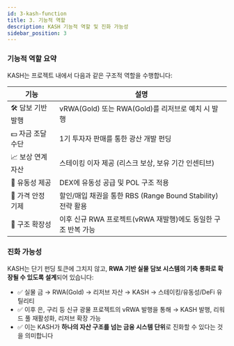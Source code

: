 ```yaml
---
id: 3-kash-function
title: 3. 기능적 역할
description: KASH 기능적 역할 및 진화 가능성
sidebar_position: 3
---
```


### 기능적 역할 요약

KASH는 프로젝트 내에서 다음과 같은 구조적 역할을 수행합니다:

| **기능** | **설명** |
| --- | --- |
| 🛠 담보 기반 발행 | vRWA(Gold) 또는 RWA(Gold)를 리저브로 예치 시 발행 |
| 💵 자금 조달 수단 | 1기 투자자 판매를 통한 광산 개발 펀딩 |
| 📈 보상 연계 자산 | 스테이킹 이자 제공 (리스크 보상, 보유 기간 인센티브) |
| 🔄 유동성 제공 | DEX에 유동성 공급 및 POL 구조 적용 |
| 🔐 가격 안정 기제 | 할인/매입 채권을 통한 RBS (Range Bound Stability) 전략 활용 |
| 🌉 구조 확장성 | 이후 신규 RWA 프로젝트(vRWA 재발행)에도 동일한 구조 반복 가능 |

### 진화 가능성

KASH는 단기 펀딩 토큰에 그치지 않고,
**RWA 기반 실물 담보 시스템의 기축 통화로 확장될 수 있도록 설계**되어 있습니다:

- ✅ 실물 금 → RWA(Gold) → 리저브 자산 → KASH → 스테이킹/유동성/DeFi 유틸리티
- ✅ 이후 은, 구리 등 신규 광물 프로젝트의 vRWA 발행을 통해
    → KASH 발행, 리워드 풀 재활성화, 리저브 확장 가능
- ✅ 이는 KASH가 **하나의 자산 구조를 넘는 금융 시스템 단위**로 진화할 수 있다는 것을 의미합니다